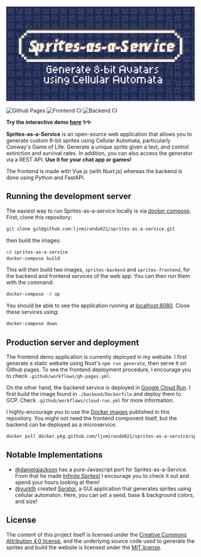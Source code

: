 ![](frontend/static/header.png)

![Github Pages](https://github.com/ljvmiranda921/sprites-as-a-service/workflows/Github%20Pages/badge.svg)
![Frontend CI](https://github.com/ljvmiranda921/sprites-as-a-service/workflows/Frontend%20CI/badge.svg)
![Backend CI](https://github.com/ljvmiranda921/sprites-as-a-service/workflows/Backend%20CI/badge.svg)

**Try the interactive demo [here](https://ljvmiranda921.github.io/sprites-as-a-service) :sparkles::sparkles:**

**Sprites-as-a-Service** is an open-source web application that allows you to
generate custom 8-bit sprites using Cellular Automata, particularly Conway's
Game of Life. Generate a unique sprite given a text, and control extinction and
survival rates. In addition, you can also access the generator via a REST API.
**Use it for your chat app or games!**

The frontend is made with Vue.js (with Nuxt.js) whereas the backend is done
using Python and FastAPI.

## Running the development server 

The easiest way to run Sprites-as-a-service locally is via [docker
compose](https://docs.docker.com/compose/). First, clone this repository:

```sh
git clone git@github.com:ljvmiranda921/sprites-as-a-service.git
```

then build the images:

```sh
cd sprites-as-a-service
docker-compose build
```

This will then build two images, `sprites-backend` and `sprites-frontend`, for
the backend and frontend services of the web app. You can then run them with
the command:

```sh
docker-compose -d up
```

You should be able to see the application running at
[localhost:8080](localhost:8080). Close these services using:

```sh
docker-compose down
```

## Production server and deployment

The frontend demo application is currently deployed in my website. I first
generate a static website using Nuxt's `npm run generate`, then serve it on
Github pages. To see the frontend deployment procedure, I encourage you to
check `.github/workflows/gh-pages.yml`.

On the other hand, the backend service is deployed in [Google Cloud
Run](https://cloud.google.com/run/). I first build the image found in
`./backend/Dockerfile` and deploy them to GCP. Check
`.github/workflows/cloud-run.yml` for more information.

I highly-encourage you to use the [Docker
images](https://github.com/ljvmiranda921/sprites-as-a-service/packages)
published in this repository. You might not need the frontend component itself,
but the backend can be deployed as a microservice. 

```sh
docker pull docker.pkg.github.com/ljvmiranda921/sprites-as-a-service/sprites-backend:latest
```

## Notable Implementations

- [@danielgjackson](https://github.com/danielgjackson) has a pure-Javascript port for Sprites-as-a-Service. From that he made [Infinite Sprites!](https://danielgjackson.github.io/sprite/infinite.html) I encourage you to check it out and spend your hours looking at them!
- [@yurkth](https://github.com/yurkth) created [Sprator](https://github.com/yurkth/sprator), a GUI application that generates sprites using cellular automaton. Here, you can set a seed, base & background colors, and size!

## License

The content of this project itself is licensed under the [Creative Commons
Attribution 4.0 license](https://creativecommons.org/licenses/by/4.0/deed.ast), and the underlying source code used to generate the
sprites and build the website is licensed under the [MIT license](https://github.com/ljvmiranda921/sprites-as-a-service/blob/master/LICENSE).

